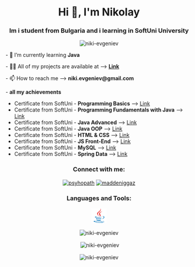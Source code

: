 <h1 align="center">Hi 👋, I'm Nikolay</h1>
<h3 align="center">Im i student from Bulgaria and i learning in SoftUni University</h3>

<p align="center"> <img src="https://komarev.com/ghpvc/?username=niki-evgeniev&label=Profile%20views&color=orange&style=plastic" alt="niki-evgeniev" /> </p>

<p align="left">- 🌱 I’m currently learning <b>Java</b></p>

<p align="left">- 👨‍💻 All of my projects are available at --> <b><a href="https://github.com/niki-evgeniev?tab=repositories">Link</a></b></p>

<p align="left">- 📫 How to reach me --> <b>niki.evgeniev@gmail.com</b></p>

<p align="left">- <b>all my achievements</b></p>

<ul>
  <li>Certificate from SoftUni - <b>Programming Basics</b> --> <a href="https://softuni.bg/certificates/details/128155/9c0c6b4e">Link</a></li>
  <li>Certificate from SoftUni - <b>Programming Fundamentals with Java</b> -->  <a href="https://softuni.bg/certificates/details/138595/60595253">Link</a></li>
  <li>Certificate from SoftUni - <b>Java Advanced</b> -->  <a href="https://softuni.bg/certificates/details/145779/e8d33a9b">Link</a></li>
  <li>Certificate from SoftUni - <b>Java OOP</b> -->  <a href="https://softuni.bg/certificates/details/153068/888b0886">Link</a></li>
  <li>Certificate from SoftUni - <b>HTML & CSS</b> -->  <a href="https://softuni.bg/certificates/details/163190/7d681e91">Link</a></li>
  <li>Certificate from SoftUni - <b>JS Front-End</b> -->  <a href="https://softuni.bg/certificates/details/170797/b125e7d0">Link</a></li>
  <li>Certificate from SoftUni - <b>MySQL</b> -->  <a href="https://softuni.bg/certificates/details/172338/71996642">Link</a></li>
  <li>Certificate from SoftUni - <b>Spring Data</b> -->  <a href="https://softuni.bg/certificates/details/180607/9447e75e">Link</a></li>
</ul>

<h3 align="center">Connect with me:</h3>
<p align="center">
<a href="https://fb.com/psyhopath" target="blank"><img align="center" src="https://raw.githubusercontent.com/rahuldkjain/github-profile-readme-generator/master/src/images/icons/Social/facebook.svg" alt="psyhopath" height="30" width="40" /></a>
<a href="https://instagram.com/maddeniggaz" target="blank"><img align="center" src="https://raw.githubusercontent.com/rahuldkjain/github-profile-readme-generator/master/src/images/icons/Social/instagram.svg" alt="maddeniggaz" height="30" width="40" /></a>
</p>

<h3 align="center">Languages and Tools:</h3>
<p align="center">
<p align="center"> <a href="https://www.java.com" target="_blank" rel="noreferrer"> <img src="https://raw.githubusercontent.com/devicons/devicon/master/icons/java/java-original.svg" alt="java" width="40" height="40"/> </a> </p>

<p align="center"><img align="center" src="https://github-readme-stats.vercel.app/api/top-langs?username=niki-evgeniev&show_icons=true&locale=en&layout=compact" alt="niki-evgeniev" /></p>
<p align="center">&nbsp;<img align="center" src="https://github-readme-stats.vercel.app/api?username=niki-evgeniev&show_icons=true&&count_private=true&cache_seconds=86400&theme=gotham" alt="niki-evgeniev" /></p> 
</p>



<p align="center"><img align="center" src="https://github-readme-streak-stats.herokuapp.com?user=niki-evgeniev&theme=dark&hide_border=true" alt="niki-evgeniev" /></p>

